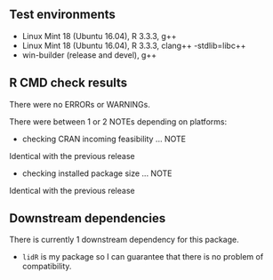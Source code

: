 ## Test environments
* Linux Mint 18 (Ubuntu 16.04), R 3.3.3, g++
* Linux Mint 18 (Ubuntu 16.04), R 3.3.3, clang++ -stdlib=libc++
* win-builder (release and devel), g++

## R CMD check results
There were no ERRORs or WARNINGs.

There were between 1 or 2 NOTEs depending on platforms:

* checking CRAN incoming feasibility ... NOTE

Identical with the previous release

* checking installed package size ... NOTE

Identical with the previous release

## Downstream dependencies
There is currently 1 downstream dependency for this package.

* `lidR` is my package so I can guarantee that there is no problem of compatibility.


